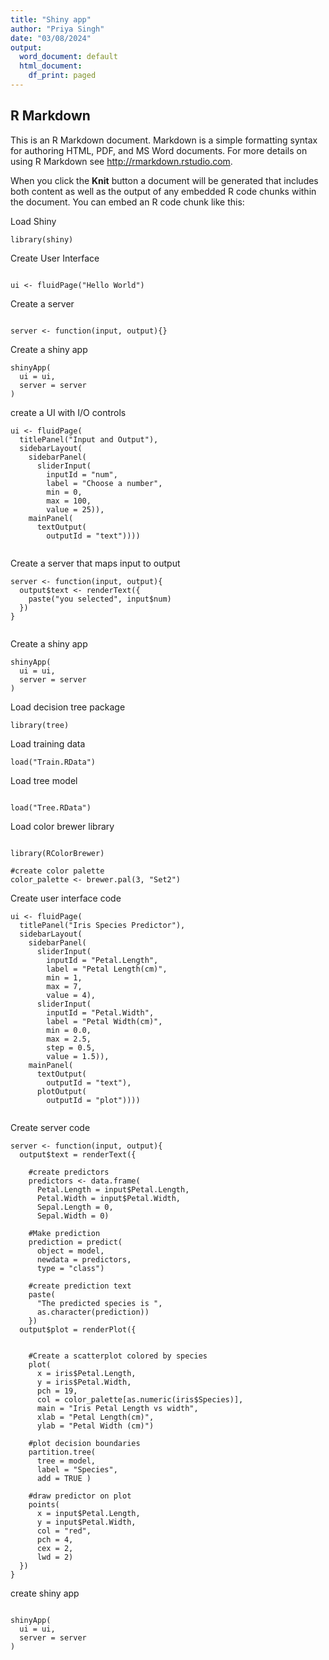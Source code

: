 ```yaml
---
title: "Shiny app"
author: "Priya Singh"
date: "03/08/2024"
output:
  word_document: default
  html_document:
    df_print: paged
---
```

## R Markdown

This is an R Markdown document. Markdown is a simple formatting syntax for authoring HTML, PDF, and MS Word documents. For more details on using R Markdown see <http://rmarkdown.rstudio.com>.

When you click the **Knit** button a document will be generated that includes both content as well as the output of any embedded R code chunks within the document. You can embed an R code chunk like this:


Load Shiny
```{r setup, include=FALSE}
library(shiny)
```

Create User Interface
```{r setup, include=FALSE}

ui <- fluidPage("Hello World")

```

Create a server 
```{r setup, include=FALSE}

server <- function(input, output){}

```


Create a shiny app
```{r setup, include=FALSE}
shinyApp(
  ui = ui,
  server = server
)

```

create a UI with I/O controls 
```{r setup, include=FALSE}
ui <- fluidPage(
  titlePanel("Input and Output"),
  sidebarLayout(
    sidebarPanel(
      sliderInput(
        inputId = "num",
        label = "Choose a number",
        min = 0,
        max = 100, 
        value = 25)),
    mainPanel(
      textOutput(
        outputId = "text"))))
      
```


Create a server that maps input to output 
```{r setup, include=FALSE}
server <- function(input, output){
  output$text <- renderText({
    paste("you selected", input$num)
  })
}
  
```

Create a shiny app
```{r iris}
shinyApp(
  ui = ui,
  server = server
)
```


Load decision tree package 
```{r setup, include=FALSE}
library(tree)

```


Load training data 
```{r}
load("Train.RData")
```

Load tree model
```{r setup, include=FALSE}

load("Tree.RData")

```

Load color brewer library 
```{r setup, include=FALSE}

library(RColorBrewer)

#create color palette
color_palette <- brewer.pal(3, "Set2")

```

Create user interface code 
```{r}
ui <- fluidPage(
  titlePanel("Iris Species Predictor"),
  sidebarLayout(
    sidebarPanel(
      sliderInput(
        inputId = "Petal.Length",
        label = "Petal Length(cm)",
        min = 1, 
        max = 7, 
        value = 4),
      sliderInput(
        inputId = "Petal.Width",
        label = "Petal Width(cm)",
        min = 0.0, 
        max = 2.5,
        step = 0.5,
        value = 1.5)),
    mainPanel(
      textOutput(
        outputId = "text"),
      plotOutput(
        outputId = "plot"))))
      
```

Create server code
```{r}
server <- function(input, output){
  output$text = renderText({
    
    #create predictors
    predictors <- data.frame(
      Petal.Length = input$Petal.Length,
      Petal.Width = input$Petal.Width,
      Sepal.Length = 0,
      Sepal.Width = 0)
    
    #Make prediction
    prediction = predict(
      object = model,
      newdata = predictors,
      type = "class")
    
    #create prediction text 
    paste(
      "The predicted species is ",
      as.character(prediction))
    })
  output$plot = renderPlot({
    
  
    #Create a scatterplot colored by species 
    plot(
      x = iris$Petal.Length,
      y = iris$Petal.Width,
      pch = 19, 
      col = color_palette[as.numeric(iris$Species)],
      main = "Iris Petal Length vs width",
      xlab = "Petal Length(cm)",
      ylab = "Petal Width (cm)")
    
    #plot decision boundaries 
    partition.tree(
      tree = model, 
      label = "Species",
      add = TRUE )
    
    #draw predictor on plot
    points(
      x = input$Petal.Length, 
      y = input$Petal.Width, 
      col = "red",
      pch = 4,
      cex = 2,
      lwd = 2)
  })
}

```

create shiny app
```{r}

shinyApp(
  ui = ui, 
  server = server
)

```
